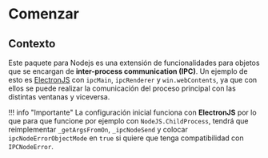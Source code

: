 # Comenzar

## Contexto
Este paquete para Nodejs es una extensión de funcionalidades para objetos
que se encargan de **inter-process communication (IPC)**. Un ejemplo de esto
es [ElectronJS](https://electronjs.org) con `ipcMain`, `ipcRenderer` y
`win.webContents`, ya que con ellos se puede realizar la comunicación del proceso
principal con las distintas ventanas y viceversa.

!!! info "Importante"
    La configuración inicial funciona con **ElectronJS** por lo que
    para que funcione por ejemplo con `NodeJS.ChildProcess`, tendrá
    que reimplementar `_getArgsFromOn`, `_ipcNodeSend` y colocar
    `ipcNodeErrorObjectMode` en `true` si quiere que tenga compatibilidad
    con `IPCNodeError`.
